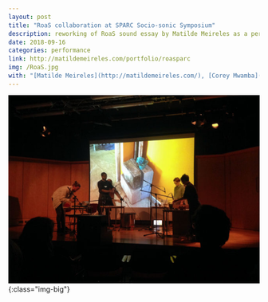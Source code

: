 ```yaml
---
layout: post
title: "RoaS collaboration at SPARC Socio-sonic Symposium"
description: reworking of RoaS sound essay by Matilde Meireles as a performative Foley piece 
date: 2018-09-16
categories: performance
link: http://matildemeireles.com/portfolio/roasparc
img: /RoaS.jpg
with: "[Matilde Meireles](http://matildemeireles.com/), [Corey Mwamba](https://www.coreymwamba.co.uk/) and [Claudia Molitor](https://www.city.ac.uk/people/academics/claudia-molitor)"
---
```


![RoaS](/assets/img/RoaS2.jpg){:class="img-big"}

